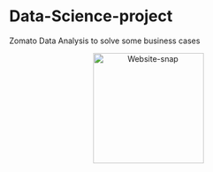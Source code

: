 # Data-Science-project
Zomato Data Analysis to solve some business cases
<p align="center">
    <img alt="Website-snap" src="https://github.com/chandresh189/Data-Science-project/test/images/readme.png?raw=true" width="200"/>
</p>
